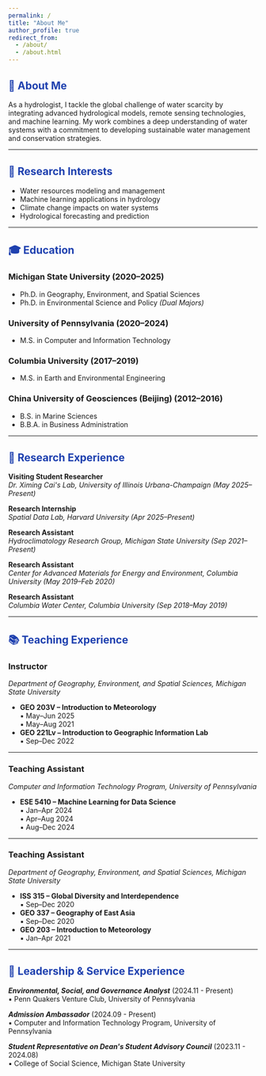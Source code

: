 ```yaml
---
permalink: /
title: "About Me"
author_profile: true
redirect_from: 
  - /about/
  - /about.html
---
```


<style>
h2 {
  color: #1e40af;
  margin-top: 1.5em;
}
</style>

## 👋 About Me

As a hydrologist, I tackle the global challenge of water scarcity by integrating advanced hydrological models, remote sensing technologies, and machine learning. My work combines a deep understanding of water systems with a commitment to developing sustainable water management and conservation strategies.

---

## 🌱 Research Interests

- Water resources modeling and management
- Machine learning applications in hydrology
- Climate change impacts on water systems
- Hydrological forecasting and prediction

---

## 🎓 Education

### Michigan State University (2020–2025)
- Ph.D. in Geography, Environment, and Spatial Sciences
- Ph.D. in Environmental Science and Policy *(Dual Majors)*

### University of Pennsylvania (2020–2024)
- M.S. in Computer and Information Technology

### Columbia University (2017–2019)
- M.S. in Earth and Environmental Engineering

### China University of Geosciences (Beijing) (2012–2016)
- B.S. in Marine Sciences
- B.B.A. in Business Administration

---

## 🔬 Research Experience

**Visiting Student Researcher**  
*Dr. Ximing Cai's Lab, University of Illinois Urbana-Champaign (May 2025–Present)*

**Research Internship**  
*Spatial Data Lab, Harvard University (Apr 2025–Present)*

**Research Assistant**  
*Hydroclimatology Research Group, Michigan State University (Sep 2021–Present)*

**Research Assistant**  
*Center for Advanced Materials for Energy and Environment, Columbia University (May 2019–Feb 2020)*

**Research Assistant**  
*Columbia Water Center, Columbia University (Sep 2018–May 2019)*

---

## 📚 Teaching Experience

### Instructor  
*Department of Geography, Environment, and Spatial Sciences, Michigan State University*

- **GEO 203V – Introduction to Meteorology**  
  ▪ May–Jun 2025  
  ▪ May–Aug 2021  
- **GEO 221Lv – Introduction to Geographic Information Lab**  
  ▪ Sep–Dec 2022

---

### Teaching Assistant  
*Computer and Information Technology Program, University of Pennsylvania*

- **ESE 5410 – Machine Learning for Data Science**  
  ▪ Jan–Apr 2024  
  ▪ Apr–Aug 2024  
  ▪ Aug–Dec 2024

---

### Teaching Assistant  
*Department of Geography, Environment, and Spatial Sciences, Michigan State University*

- **ISS 315 – Global Diversity and Interdependence**  
  ▪ Sep–Dec 2020  
- **GEO 337 – Geography of East Asia**  
  ▪ Sep–Dec 2020  
- **GEO 203 – Introduction to Meteorology**  
  ▪ Jan–Apr 2021

---

## 🤝 Leadership & Service Experience

***Environmental, Social, and Governance Analyst*** (2024.11 - Present)  
▪ Penn Quakers Venture Club, University of Pennsylvania

***Admission Ambassador*** (2024.09 - Present)  
▪ Computer and Information Technology Program, University of Pennsylvania

***Student Representative on Dean's Student Advisory Council*** (2023.11 - 2024.08)  
▪ College of Social Science, Michigan State University